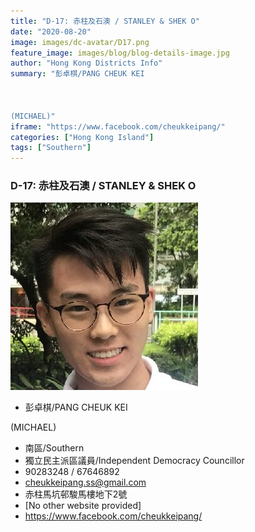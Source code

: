 ```yaml
---
title: "D-17: 赤柱及石澳 / STANLEY & SHEK O"
date: "2020-08-20"
image: images/dc-avatar/D17.png
feature_image: images/blog/blog-details-image.jpg
author: "Hong Kong Districts Info"
summary: "彭卓棋/PANG CHEUK KEI



(MICHAEL)"
iframe: "https://www.facebook.com/cheukkeipang/"
categories: ["Hong Kong Island"]
tags: ["Southern"]
---
```


### D-17: 赤柱及石澳 / STANLEY & SHEK O  
![](/images/dc-avatar/D17.png)  

 - 彭卓棋/PANG CHEUK KEI



(MICHAEL)  
 - 南區/Southern  
 - 獨立民主派區議員/Independent Democracy Councillor  
 - 90283248 / 67646892  
 - cheukkeipang.ss@gmail.com  
 - 赤柱馬坑邨駿馬樓地下2號  
 - [No other website provided]  
 - https://www.facebook.com/cheukkeipang/

